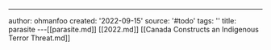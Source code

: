 ---
author: ohmanfoo
created: '2022-09-15'
source: '#todo'
tags: ''
title: parasite
---[[parasite.md]]
[[2022.md]]
[[Canada Constructs an Indigenous Terror Threat.md]]
